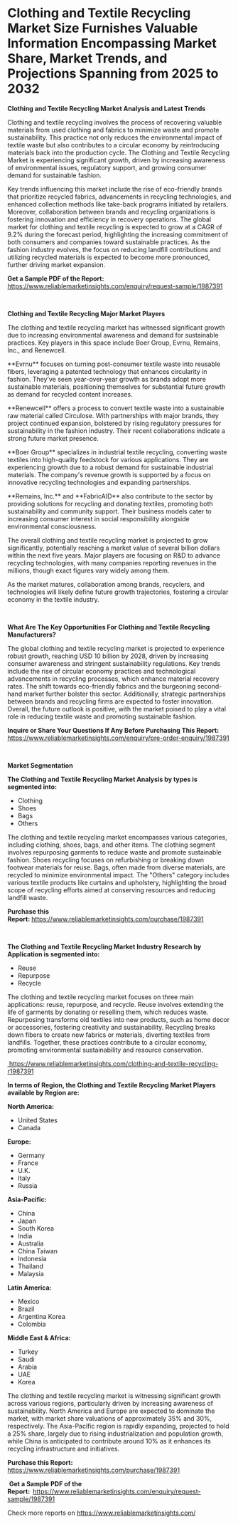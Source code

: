 <p><h1>Clothing and Textile Recycling Market Size Furnishes Valuable Information Encompassing Market Share, Market Trends, and Projections Spanning from 2025 to 2032</h1></p><p><strong>Clothing and Textile Recycling Market Analysis and Latest Trends</strong></p>
<p><p>Clothing and textile recycling involves the process of recovering valuable materials from used clothing and fabrics to minimize waste and promote sustainability. This practice not only reduces the environmental impact of textile waste but also contributes to a circular economy by reintroducing materials back into the production cycle. The Clothing and Textile Recycling Market is experiencing significant growth, driven by increasing awareness of environmental issues, regulatory support, and growing consumer demand for sustainable fashion.</p><p>Key trends influencing this market include the rise of eco-friendly brands that prioritize recycled fabrics, advancements in recycling technologies, and enhanced collection methods like take-back programs initiated by retailers. Moreover, collaboration between brands and recycling organizations is fostering innovation and efficiency in recovery operations. The global market for clothing and textile recycling is expected to grow at a CAGR of 9.2% during the forecast period, highlighting the increasing commitment of both consumers and companies toward sustainable practices. As the fashion industry evolves, the focus on reducing landfill contributions and utilizing recycled materials is expected to become more pronounced, further driving market expansion.</p></p>
<p><strong>Get a Sample PDF of the Report:&nbsp;</strong> <a href="https://www.reliablemarketinsights.com/enquiry/request-sample/1987391?utm_campaign=2262&utm_medium=2&utm_source=Github&utm_content=ia&utm_term=30012025&utm_id=clothing-and-textile-recycling">https://www.reliablemarketinsights.com/enquiry/request-sample/1987391</a></p>
<p>&nbsp;</p>
<p><strong>Clothing and Textile Recycling Major Market Players</strong></p>
<p><p>The clothing and textile recycling market has witnessed significant growth due to increasing environmental awareness and demand for sustainable practices. Key players in this space include Boer Group, Evrnu, Remains, Inc., and Renewcell. </p><p>**Evrnu** focuses on turning post-consumer textile waste into reusable fibers, leveraging a patented technology that enhances circularity in fashion. They’ve seen year-over-year growth as brands adopt more sustainable materials, positioning themselves for substantial future growth as demand for recycled content increases.</p><p>**Renewcell** offers a process to convert textile waste into a sustainable raw material called Circulose. With partnerships with major brands, they project continued expansion, bolstered by rising regulatory pressures for sustainability in the fashion industry. Their recent collaborations indicate a strong future market presence.</p><p>**Boer Group** specializes in industrial textile recycling, converting waste textiles into high-quality feedstock for various applications. They are experiencing growth due to a robust demand for sustainable industrial materials. The company's revenue growth is supported by a focus on innovative recycling technologies and expanding partnerships.</p><p>**Remains, Inc.** and **FabricAID** also contribute to the sector by providing solutions for recycling and donating textiles, promoting both sustainability and community support. Their business models cater to increasing consumer interest in social responsibility alongside environmental consciousness.</p><p>The overall clothing and textile recycling market is projected to grow significantly, potentially reaching a market value of several billion dollars within the next five years. Major players are focusing on R&D to advance recycling technologies, with many companies reporting revenues in the millions, though exact figures vary widely among them.</p><p>As the market matures, collaboration among brands, recyclers, and technologies will likely define future growth trajectories, fostering a circular economy in the textile industry.</p></p>
<p>&nbsp;</p>
<p><strong>What Are The Key Opportunities For Clothing and Textile Recycling Manufacturers?</strong></p>
<p><p>The global clothing and textile recycling market is projected to experience robust growth, reaching USD 10 billion by 2028, driven by increasing consumer awareness and stringent sustainability regulations. Key trends include the rise of circular economy practices and technological advancements in recycling processes, which enhance material recovery rates. The shift towards eco-friendly fabrics and the burgeoning second-hand market further bolster this sector. Additionally, strategic partnerships between brands and recycling firms are expected to foster innovation. Overall, the future outlook is positive, with the market poised to play a vital role in reducing textile waste and promoting sustainable fashion.</p></p>
<p><strong>Inquire or Share Your Questions If Any Before Purchasing This Report:</strong> <a href="https://www.reliablemarketinsights.com/enquiry/pre-order-enquiry/1987391?utm_campaign=2262&utm_medium=2&utm_source=Github&utm_content=ia&utm_term=30012025&utm_id=clothing-and-textile-recycling">https://www.reliablemarketinsights.com/enquiry/pre-order-enquiry/1987391</a></p>
<p>&nbsp;</p>
<p><strong>Market Segmentation</strong></p>
<p><strong>The Clothing and Textile Recycling Market Analysis by types is segmented into:</strong></p>
<p><ul><li>Clothing</li><li>Shoes</li><li>Bags</li><li>Others</li></ul></p>
<p><p>The clothing and textile recycling market encompasses various categories, including clothing, shoes, bags, and other items. The clothing segment involves repurposing garments to reduce waste and promote sustainable fashion. Shoes recycling focuses on refurbishing or breaking down footwear materials for reuse. Bags, often made from diverse materials, are recycled to minimize environmental impact. The "Others" category includes various textile products like curtains and upholstery, highlighting the broad scope of recycling efforts aimed at conserving resources and reducing landfill waste.</p></p>
<p><strong>Purchase this Report:&nbsp;</strong><a href="https://www.reliablemarketinsights.com/purchase/1987391?utm_campaign=2262&utm_medium=2&utm_source=Github&utm_content=ia&utm_term=30012025&utm_id=clothing-and-textile-recycling">https://www.reliablemarketinsights.com/purchase/1987391</a></p>
<p>&nbsp;</p>
<p><strong>The Clothing and Textile Recycling Market Industry Research by Application is segmented into:</strong></p>
<p><ul><li>Reuse</li><li>Repurpose</li><li>Recycle</li></ul></p>
<p><p>The clothing and textile recycling market focuses on three main applications: reuse, repurpose, and recycle. Reuse involves extending the life of garments by donating or reselling them, which reduces waste. Repurposing transforms old textiles into new products, such as home decor or accessories, fostering creativity and sustainability. Recycling breaks down fibers to create new fabrics or materials, diverting textiles from landfills. Together, these practices contribute to a circular economy, promoting environmental sustainability and resource conservation.</p></p>
<p><a href="https://www.reliablemarketinsights.com/clothing-and-textile-recycling-r1987391?utm_campaign=2262&utm_medium=2&utm_source=Github&utm_content=ia&utm_term=30012025&utm_id=clothing-and-textile-recycling">&nbsp;https://www.reliablemarketinsights.com/clothing-and-textile-recycling-r1987391</a></p>
<p><strong>In terms of Region, the Clothing and Textile Recycling Market Players available by Region are:</strong></p>
<p>
    <p> <strong> North America: </strong>
        <ul>
            <li>United States</li>
            <li>Canada</li>
        </ul>
        </p> 
    <p> <strong> Europe: </strong>
        <ul>
            <li>Germany</li>
            <li>France</li>
            <li>U.K.</li>
            <li>Italy</li>
            <li>Russia</li>
        </ul>
        </p> 
    <p> <strong> Asia-Pacific: </strong>
        <ul>
            <li>China</li>
            <li>Japan</li>
            <li>South Korea</li>
            <li>India</li>
            <li>Australia</li>
            <li>China Taiwan</li>
            <li>Indonesia</li>
            <li>Thailand</li>
            <li>Malaysia</li>
        </ul>
        </p> 
    <p> <strong> Latin America: </strong>
        <ul>
            <li>Mexico</li>
            <li>Brazil</li>
            <li>Argentina Korea</li>
            <li>Colombia</li>
        </ul>
        </p> 
    <p> <strong> Middle East & Africa: </strong>
        <ul>
            <li>Turkey</li>
            <li>Saudi</li>
            <li>Arabia</li>
            <li>UAE</li>
            <li>Korea</li>
        </ul>
    </p>
    </p>
<p><p>The clothing and textile recycling market is witnessing significant growth across various regions, particularly driven by increasing awareness of sustainability. North America and Europe are expected to dominate the market, with market share valuations of approximately 35% and 30%, respectively. The Asia-Pacific region is rapidly expanding, projected to hold a 25% share, largely due to rising industrialization and population growth, while China is anticipated to contribute around 10% as it enhances its recycling infrastructure and initiatives.</p></p>
<p><strong>Purchase this Report: </strong><a href="https://www.reliablemarketinsights.com/purchase/1987391?utm_campaign=2262&utm_medium=2&utm_source=Github&utm_content=ia&utm_term=30012025&utm_id=clothing-and-textile-recycling">https://www.reliablemarketinsights.com/purchase/1987391</a></p>
<p>&nbsp;<strong>Get a Sample PDF of the Report:&nbsp;&nbsp;</strong><a href="https://www.reliablemarketinsights.com/enquiry/request-sample/1987391?utm_campaign=2262&utm_medium=2&utm_source=Github&utm_content=ia&utm_term=30012025&utm_id=clothing-and-textile-recycling">https://www.reliablemarketinsights.com/enquiry/request-sample/1987391</a></p>
<p><strong></strong></p>
<p>Check more reports on <a href="https://www.reliablemarketinsights.com/?utm_campaign=2262&utm_medium=2&utm_source=Github&utm_content=ia&utm_term=30012025&utm_id=clothing-and-textile-recycling">https://www.reliablemarketinsights.com/</a></p>